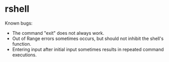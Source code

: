 # rshell

Known bugs:
- The command "exit" does not always work.
- Out of Range errors sometimes occurs, but should not inhibit the shell's function.
- Entering input after initial input sometimes results in repeated command executions.
